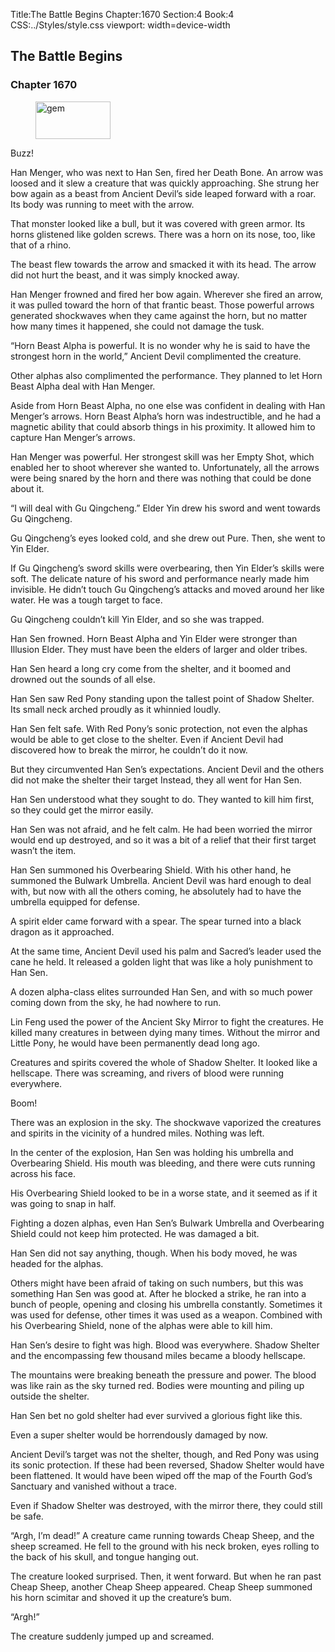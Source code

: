 Title:The Battle Begins 
Chapter:1670 
Section:4 
Book:4 
CSS:../Styles/style.css 
viewport: width=device-width
  
## The Battle Begins
### Chapter 1670
  
<figure>
	<img src="../Images/gem.gif" alt="gem" id="gem" width="120" height="60" />
</figure>
  

  
Buzz!

Han Menger, who was next to Han Sen, fired her Death Bone. An arrow was loosed and it slew a creature that was quickly approaching. She strung her bow again as a beast from Ancient Devil’s side leaped forward with a roar. Its body was running to meet with the arrow.

That monster looked like a bull, but it was covered with green armor. Its horns glistened like golden screws. There was a horn on its nose, too, like that of a rhino.

The beast flew towards the arrow and smacked it with its head. The arrow did not hurt the beast, and it was simply knocked away.

Han Menger frowned and fired her bow again. Wherever she fired an arrow, it was pulled toward the horn of that frantic beast. Those powerful arrows generated shockwaves when they came against the horn, but no matter how many times it happened, she could not damage the tusk.

“Horn Beast Alpha is powerful. It is no wonder why he is said to have the strongest horn in the world,” Ancient Devil complimented the creature.

Other alphas also complimented the performance. They planned to let Horn Beast Alpha deal with Han Menger.

Aside from Horn Beast Alpha, no one else was confident in dealing with Han Menger’s arrows. Horn Beast Alpha’s horn was indestructible, and he had a magnetic ability that could absorb things in his proximity. It allowed him to capture Han Menger’s arrows.

Han Menger was powerful. Her strongest skill was her Empty Shot, which enabled her to shoot wherever she wanted to. Unfortunately, all the arrows were being snared by the horn and there was nothing that could be done about it.

“I will deal with Gu Qingcheng.” Elder Yin drew his sword and went towards Gu Qingcheng.

Gu Qingcheng’s eyes looked cold, and she drew out Pure. Then, she went to Yin Elder.

If Gu Qingcheng’s sword skills were overbearing, then Yin Elder’s skills were soft. The delicate nature of his sword and performance nearly made him invisible. He didn’t touch Gu Qingcheng’s attacks and moved around her like water. He was a tough target to face.

Gu Qingcheng couldn’t kill Yin Elder, and so she was trapped.

Han Sen frowned. Horn Beast Alpha and Yin Elder were stronger than Illusion Elder. They must have been the elders of larger and older tribes.

Han Sen heard a long cry come from the shelter, and it boomed and drowned out the sounds of all else.

Han Sen saw Red Pony standing upon the tallest point of Shadow Shelter. Its small neck arched proudly as it whinnied loudly.

Han Sen felt safe. With Red Pony’s sonic protection, not even the alphas would be able to get close to the shelter. Even if Ancient Devil had discovered how to break the mirror, he couldn’t do it now.

But they circumvented Han Sen’s expectations. Ancient Devil and the others did not make the shelter their target Instead, they all went for Han Sen.

Han Sen understood what they sought to do. They wanted to kill him first, so they could get the mirror easily.

Han Sen was not afraid, and he felt calm. He had been worried the mirror would end up destroyed, and so it was a bit of a relief that their first target wasn’t the item.

Han Sen summoned his Overbearing Shield. With his other hand, he summoned the Bulwark Umbrella. Ancient Devil was hard enough to deal with, but now with all the others coming, he absolutely had to have the umbrella equipped for defense.

A spirit elder came forward with a spear. The spear turned into a black dragon as it approached.

At the same time, Ancient Devil used his palm and Sacred’s leader used the cane he held. It released a golden light that was like a holy punishment to Han Sen.

A dozen alpha-class elites surrounded Han Sen, and with so much power coming down from the sky, he had nowhere to run.

Lin Feng used the power of the Ancient Sky Mirror to fight the creatures. He killed many creatures in between dying many times. Without the mirror and Little Pony, he would have been permanently dead long ago.

Creatures and spirits covered the whole of Shadow Shelter. It looked like a hellscape. There was screaming, and rivers of blood were running everywhere.

Boom!

There was an explosion in the sky. The shockwave vaporized the creatures and spirits in the vicinity of a hundred miles. Nothing was left.

In the center of the explosion, Han Sen was holding his umbrella and Overbearing Shield. His mouth was bleeding, and there were cuts running across his face.

His Overbearing Shield looked to be in a worse state, and it seemed as if it was going to snap in half.

Fighting a dozen alphas, even Han Sen’s Bulwark Umbrella and Overbearing Shield could not keep him protected. He was damaged a bit.

Han Sen did not say anything, though. When his body moved, he was headed for the alphas.

Others might have been afraid of taking on such numbers, but this was something Han Sen was good at. After he blocked a strike, he ran into a bunch of people, opening and closing his umbrella constantly. Sometimes it was used for defense, other times it was used as a weapon. Combined with his Overbearing Shield, none of the alphas were able to kill him.

Han Sen’s desire to fight was high. Blood was everywhere. Shadow Shelter and the encompassing few thousand miles became a bloody hellscape.

The mountains were breaking beneath the pressure and power. The blood was like rain as the sky turned red. Bodies were mounting and piling up outside the shelter.

Han Sen bet no gold shelter had ever survived a glorious fight like this.

Even a super shelter would be horrendously damaged by now.

Ancient Devil’s target was not the shelter, though, and Red Pony was using its sonic protection. If these had been reversed, Shadow Shelter would have been flattened. It would have been wiped off the map of the Fourth God’s Sanctuary and vanished without a trace.

Even if Shadow Shelter was destroyed, with the mirror there, they could still be safe.

“Argh, I’m dead!” A creature came running towards Cheap Sheep, and the sheep screamed. He fell to the ground with his neck broken, eyes rolling to the back of his skull, and tongue hanging out.

The creature looked surprised. Then, it went forward. But when he ran past Cheap Sheep, another Cheap Sheep appeared. Cheap Sheep summoned his horn scimitar and shoved it up the creature’s bum.

“Argh!”

The creature suddenly jumped up and screamed.